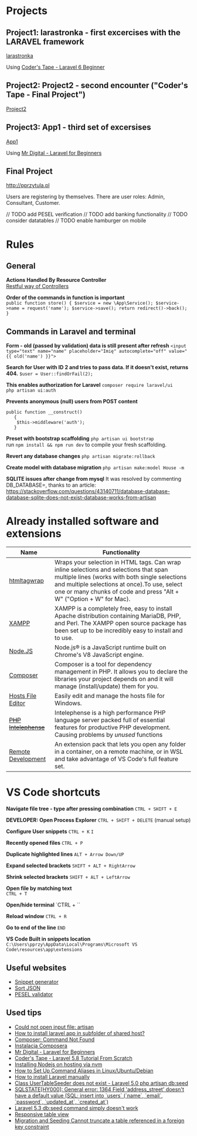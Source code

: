 # Projects

## Project1: larastronka - first excercises with the LARAVEL framework  
[larastronka](https://github.com/paprzytula/wsb/tree/master/larastronka)  

Using [Coder's Tape - Laravel 6 Beginner](https://www.youtube.com/watch?v=eD4yMI-IR8g&list=PLpzy7FIRqpGC8Jk6gyWdSVdxCVXZAsenQ&index=1)

## Project2: Project2 - second encounter ("Coder's Tape - Final Project")
 [Project2](https://github.com/paprzytula/wsb/tree/master/Project2) 

## Project3: App1 - third set of excersises  
[App1](https://github.com/paprzytula/app1)  

Using [Mr Digital - Laravel for Beginners](https://www.youtube.com/watch?v=Hyj0aUyGwKE&amp;list=PLgFB6lmeXFOqRC4Sc-RST38jboldiQdds)


## Final Project
http://pprzytula.pl

Users are registering by themselves.
There are user roles: Admin, Consultant, Customer.

// TODO add PESEL verification
// TODO add banking functionality
// TODO consider datatables 
// TODO enable hamburger on mobile



# Rules

## General  

**Actions Handled By Resource Controller**  
[Restful way of Controllers](https://laravel.com/docs/7.x/controllers#resource-controllers)

**Order of the commands in function is important**  
`public function store()
    {
       $service = new \App\Service();
        $service->name = request('name');
        $service->save();
        return redirect()->back();
    }`

## Commands in Laravel and terminal

**Form - old (passed by validation) data is still present after refresh**
`<input type="text" name="name" placeholder="Imię" autocomplete="off" value="{{ old('name') }}">`  
 
**Search for User with ID 2 and tries to pass data. If it doesn't exist, returns 404.**
`$user = User::findOrFail(2);`  
 
 **This enables authorization for Laravel**
`composer require laravel/ui`  
`php artisan ui:auth`  


**Prevents anonymous (null) users from POST content**
```
public function __construct()
   {
    $this->middleware('auth');
   }

```

**Preset with bootstrap scaffolding**
`php artisan ui bootstrap`  
run `npm install && npm run dev` to compile your fresh scaffolding.

**Revert any database changes**
`php artisan migrate:rollback`  

**Create model with database migration**
`php artisan make:model House -m`  

**SQLITE issues after change from mysql**
It was resolved by commenting DB_DATABASE=, thanks to an article: 
https://stackoverflow.com/questions/43140711/database-database-database-sqlite-does-not-exist-database-works-from-artisan


# Already installed software and extensions
 
**Name**|**Functionality**
 --------|--------------------------
[htmltagwrap](https://marketplace.visualstudio.com/items?itemName=bradgashler.htmltagwrap)|Wraps your selection in HTML tags. Can wrap inline selections and selections that span multiple lines (works with both single selections and multiple selections at once).To use, select one or many chunks of code and press "Alt + W" ("Option + W" for Mac).
[XAMPP](https://www.apachefriends.org/index.html)|XAMPP is a completely free, easy to install Apache distribution containing MariaDB, PHP, and Perl. The XAMPP open source package has been set up to be incredibly easy to install and to use.
[Node.JS](https://nodejs.org/en/)|Node.js® is a JavaScript runtime built on Chrome's V8 JavaScript engine.
[Composer](https://getcomposer.org/download/)|Composer is a tool for dependency management in PHP. It allows you to declare the libraries your project depends on and it will manage (install/update) them for you.
[Hosts File Editor](https://hostsfileeditor.com/)|Easily edit and manage the hosts file for Windows. 
[~~PHP Intelephense~~](https://marketplace.visualstudio.com/items?itemName=bmewburn.vscode-intelephense-client)|Intelephense is a high performance PHP language server packed full of essential features for productive PHP development. Causing problems by _unused_ functions
[Remote Development](https://marketplace.visualstudio.com/items?itemName=ms-vscode-remote.vscode-remote-extensionpack)|An extension pack that lets you open any folder in a container, on a remote machine, or in WSL and take advantage of VS Code's full feature set.


# VS Code shortcuts  

**Navigate file tree - type after pressing combination**
`CTRL + SHIFT + E`  


**DEVELOPER: Open Process Explorer**
`CTRL + SHIFT + DELETE` (manual setup)  


**Configure User snippets**
`CTRL + K` `I`


**Recently opened files**
`CTRL + P`


**Duplicate highlighted lines**
`ALT + Arrow Down/UP`  

**Expand selected brackets**
`SHIFT + ALT + RightArrow`  

**Shrink selected brackets**
`SHIFT + ALT + LeftArrow`  

**Open file by matching text**  
`CTRL + T`  

**Open/hide terminal**
`CTRL + \``  

**Reload window**
`CTRL + R`  

**Go to end of the line**
`END`  

**VS Code Built in snippets location**
`C:\Users\pprzy\AppData\Local\Programs\Microsoft VS Code\resources\app\extensions`


## Useful websites
* [Snippet generator](https://snippet-generator.app/)
* [Sort JSON](https://r37r0m0d3l.github.io/json_sort/)
* [PESEL validator](https://github.com/kduma-OSS/L5-polish-validator-rules)

## Used tips
* [Could not open input file: artisan](https://stackoverflow.com/questions/26193314/could-not-open-input-file-artisan) 
* [How to install laravel app in subfolder of shared host?](https://stackoverflow.com/questions/41407758/how-to-install-laravel-app-in-subfolder-of-shared-host)
* [Composer: Command Not Found](https://stackoverflow.com/questions/34028282/composer-command-not-found)
* [Instalacja Composera](https://cyberfolks.pl/pomoc/instalacja-composera/?source=lx)
* [Mr Digital - Laravel for Beginners](https://www.youtube.com/watch?v=Hyj0aUyGwKE&list=PLgFB6lmeXFOqRC4Sc-RST38jboldiQdds)
* [Coder's Tape - Laravel 5.8 Tutorial From Scratch](https://www.youtube.com/watch?v=qiMYkrkXJ6k&list=PLpzy7FIRqpGD0kxI48v8QEVVZd744Phi4&index=1)
* [Installing Nodejs on hosting via nvm](https://www.youtube.com/watch?v=5vkMI9V66N0)
* [How to Set Up Command Aliases in Linux/Ubuntu/Debian](https://www.hostingadvice.com/how-to/set-command-aliases-linuxubuntudebian/)
* [How to install Laravel manually](https://www.a2hosting.com/kb/installable-applications/manual-installations/laravel1?aid=1656214)
* [Class UserTableSeeder does not exist - Laravel 5.0 php artisan db:seed](https://stackoverflow.com/questions/36206742/class-usertableseeder-does-not-exist-laravel-5-0-php-artisan-dbseed)
* [SQLSTATE\[HY000\]: General error: 1364 Field 'address_street' doesn't have a default value \(SQL: insert into \`users\` \(\`name\`, \`email\`, \`password\`, \`updated_at\`, \`created_at\`\)](https://laracasts.com/discuss/channels/laravel/sqlstatehy000-general-error-1364-field-address-street-doesnt-have-a-default-value-sql-insert-into-users-name-email-password-updated-at-created-at) 
* [Laravel 5.3 db:seed command simply doesn't work](https://stackoverflow.com/questions/39521913/laravel-5-3-dbseed-command-simply-doesnt-work)
* [Responsive table view](https://www.cssscript.com/responsive-table-with-pure-css/)
* [Migration and Seeding Cannot truncate a table referenced in a foreign key constraint](https://gist.github.com/isimmons/8202227)